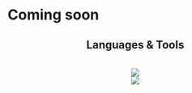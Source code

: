 # Coming soon

<h2 align="center"> Languages & Tools </h2>
<br/>
<div align="center">
  <a href="http://skillicons.dev">
    <img src=http://skillicons.dev/icons?i=unity,dotnet,cs,vscode,mysql,python,java,kotlin,c,figma /><br>
    <img src=http://skillicons.dev/icons?i=html,css,javascript,nodejs,php /><br>
  </a>    
</div>
